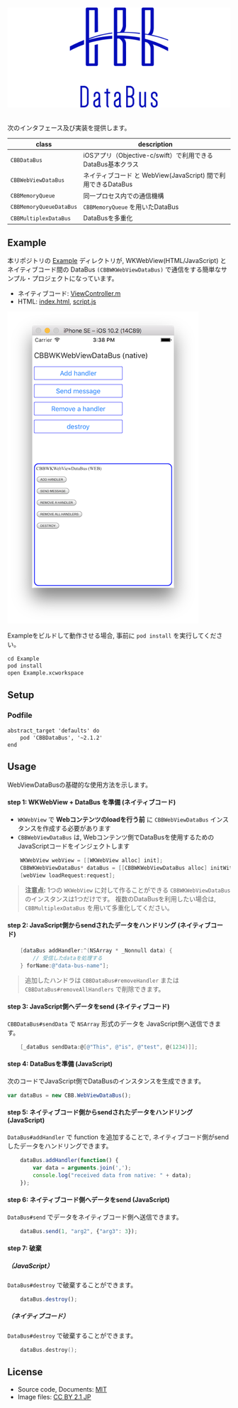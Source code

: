 # <p align="center"><img src="title.png"/></p>
次のインタフェース及び実装を提供します。

|class|description|
|---|---|
|`CBBDataBus`|iOSアプリ（Objective-c/swift）で利用できるDataBus基本クラス|
|`CBBWebViewDataBus`|ネイティブコード と WebView(JavaScript) 間で利用できるDataBus|
|`CBBMemoryQueue`|同一プロセス内での通信機構|
|`CBBMemoryQueueDataBus`|`CBBMemoryQueue` を用いたDataBus|
|`CBBMultiplexDataBus`|DataBusを多重化|

## Example 
本リポジトリの [Example](Example) ディレクトリが, WKWebView(HTML/JavaScript) と ネイティブコード間の DataBus `(CBBWKWebViewDataBus)` で通信をする簡単なサンプル・プロジェクトになっています。
- ネイティブコード: [ViewController.m](Example/Example/ViewController.m)
- HTML: [index.html](Example/www/index.html), [script.js](Example/www/script.js)

![screen-shot](Example/screen-shot.png)

Exampleをビルドして動作させる場合, 事前に `pod install` を実行してください。
```
cd Example
pod install
open Example.xcworkspace
```

## Setup 
### Podfile
```
abstract_target 'defaults' do
    pod 'CBBDataBus', '~2.1.2'
end
```

## Usage
WebViewDataBusの基礎的な使用方法を示します。

#### step 1: WKWebView + DataBus を準備 (ネイティブコード)
- `WKWebView` で __Webコンテンツのloadを行う前__ に `CBBWebViewDataBus` インスタンスを作成する必要があります
- `CBBWebViewDataBus` は, Webコンテンツ側でDataBusを使用するためのJavaScriptコードをインジェクトします

```objective-c
    WKWebView webView = [[WKWebView alloc] init];
    CBBWKWebViewDataBus* dataBus = [[CBBWKWebViewDataBus alloc] initWithWKWebView:webView];
    [webView loadRequest:request];
```

> __注意点:__ 1つの `WKWebView` に対して作ることができる `CBBWKWebViewDataBus` のインスタンスは1つだけです。
> 複数のDataBusを利用したい場合は, `CBBMultiplexDataBus` を用いて多重化してください。

#### step 2: JavaScript側からsendされたデータをハンドリング (ネイティブコード)
```objective-c
    [dataBus addHandler:^(NSArray * _Nonnull data) {
        // 受信したdataを処理する
    } forName:@"data-bus-name"];
```

> 追加したハンドラは `CBBDataBus#removeHandler` または `CBBDataBus#removeAllHandlers` で削除できます。

#### step 3: JavaScript側へデータをsend (ネイティブコード)
`CBBDataBus#sendData` で `NSArray` 形式のデータを JavaScript側へ送信できます。
```objective-c
    [_dataBus sendData:@[@"This", @"is", @"test", @(1234)]];
```

#### step 4: DataBusを準備 (JavaScript)
次のコードでJavaScript側でDataBusのインスタンスを生成できます。

```javascript
var dataBus = new CBB.WebViewDataBus();
```

#### step 5: ネイティブコード側からsendされたデータをハンドリング (JavaScript)
`DataBus#addHandler` で function を追加することで, ネイティブコード側がsendしたデータをハンドリングできます。
```javascript
    dataBus.addHandler(function() {
        var data = arguments.join(',');
        console.log("received data from native: " + data);
    });
```

#### step 6: ネイティブコード側へデータをsend (JavaScript)
`DataBus#send` でデータをネイティブコード側へ送信できます。
```javascript
    dataBus.send(1, "arg2", {"arg3": 3});
```

#### step 7: 破棄
##### （JavaScript）
`DataBus#destroy` で破棄することができます。
```javascript
    dataBus.destroy();
```

##### （ネイティブコード）
`DataBus#destroy` で破棄することができます。
```objective-c
    dataBus.destroy();
```

## License
- Source code, Documents: [MIT](LICENSE)
- Image files: [CC BY 2.1 JP](https://creativecommons.org/licenses/by/2.1/jp/)
